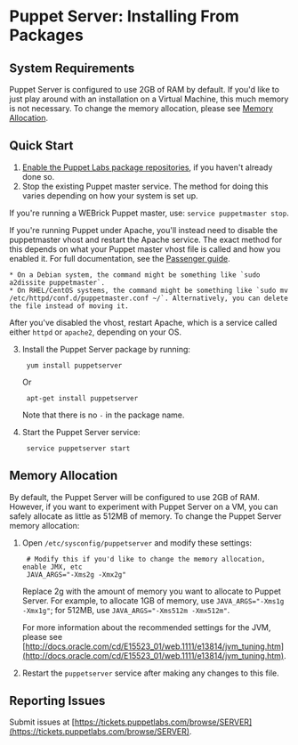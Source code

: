 
[repodocs]: https://docs.puppetlabs.com/guides/puppetlabs_package_repositories.html
[passengerguide]: https://docs.puppetlabs.com/guides/passenger.html


# Puppet Server: Installing From Packages


## System Requirements

Puppet Server is configured to use 2GB of RAM by default. If you'd like to just play around with an installation on a Virtual Machine, this much memory is not necessary. To change the memory allocation, please see [Memory Allocation](#memory-allocation).

## Quick Start

1. [Enable the Puppet Labs package repositories][repodocs], if you haven't already done so.
2. Stop the existing Puppet master service. The method for doing this varies depending on how your system is set up. 

  If you're running a WEBrick Puppet master, use: `service puppetmaster stop`.
        
  If you're running Puppet under Apache, you'll instead need to disable the puppetmaster vhost and restart the Apache service. The exact method for this depends on what your Puppet master vhost file is called and how you enabled it. For full documentation, see the [Passenger guide][passengerguide]. 
    
    * On a Debian system, the command might be something like `sudo a2dissite puppetmaster`.
    * On RHEL/CentOS systems, the command might be something like `sudo mv /etc/httpd/conf.d/puppetmaster.conf ~/`. Alternatively, you can delete the file instead of moving it.
  	
  After you've disabled the vhost, restart Apache, which is a service called either `httpd` or `apache2`, depending on your OS.
  
3. Install the Puppet Server package by running:

        yum install puppetserver
    
   Or
   
        apt-get install puppetserver
    
   Note that there is no `-` in the package name.

4. Start the Puppet Server service:

        service puppetserver start
        
## Memory Allocation

By default, the Puppet Server will be configured to use 2GB of RAM. However, if you want to experiment with Puppet Server on a VM, you can safely allocate as little as 512MB of memory. To change the Puppet Server memory allocation:

1. Open `/etc/sysconfig/puppetserver` and modify these settings:

        # Modify this if you'd like to change the memory allocation, enable JMX, etc
        JAVA_ARGS="-Xms2g -Xmx2g"

    Replace 2g with the amount of memory you want to allocate to Puppet Server. For example, to allocate 1GB of memory, use `JAVA_ARGS="-Xms1g -Xmx1g"`; for 512MB, use `JAVA_ARGS="-Xms512m -Xmx512m"`. 

     For more information about the recommended settings for the JVM, please see [http://docs.oracle.com/cd/E15523_01/web.1111/e13814/jvm_tuning.htm](http://docs.oracle.com/cd/E15523_01/web.1111/e13814/jvm_tuning.htm).

2. Restart the `puppetserver` service after making any changes to this file.
    
## Reporting Issues

Submit issues at [https://tickets.puppetlabs.com/browse/SERVER](https://tickets.puppetlabs.com/browse/SERVER).
   
